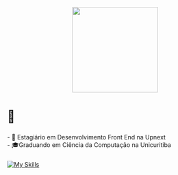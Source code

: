 <div align="center">
  <img height="200" src="https://i.pinimg.com/originals/c9/bc/21/c9bc210aa88b1e56726b1261a704351a.gif"  />
</div>

###

<h1 align="left">👻</h1>

###

<p align="left">- 🔭 Estagiário em Desenvolvimento Front End na Upnext<br>- 🎓Graduando em Ciência da Computação na Unicuritiba</p>

###

[![My Skills](https://skillicons.dev/icons?i=html,css,scss,js,typescript,react,next,tailwind,java,spring,mysql,git)](https://skillicons.dev)

###
